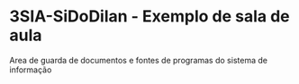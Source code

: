 # 3SIA-SiDoDilan - Exemplo de sala de aula
Area de guarda de documentos e fontes de programas do sistema de informação
